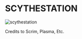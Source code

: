 # SCYTHESTATION

![scythestation](https://user-images.githubusercontent.com/119145022/211190340-d0ed278a-b415-4a06-8dec-52e4edc75923.png)

Credits to Scrim, Plasma, Etc.
